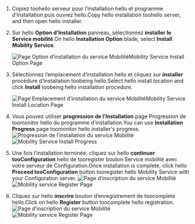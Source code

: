 1. <span data-ttu-id="7a894-101">Copiez toohello serveur pour l’installation hello et programme d’installation puis ouvrez hello.</span><span class="sxs-lookup"><span data-stu-id="7a894-101">Copy hello installation toohello server, and then open hello installer.</span></span>
2. <span data-ttu-id="7a894-102">Sur hello **Option d’Installation** panneau, sélectionnez **installer le Service mobilité**.</span><span class="sxs-lookup"><span data-stu-id="7a894-102">On hello **Installation Option** blade, select **Install Mobility Service**.</span></span>

    ![<span data-ttu-id="7a894-103">Page Option d’installation du service Mobilité</span><span class="sxs-lookup"><span data-stu-id="7a894-103">Mobility Service Install Option Page</span></span> ](./media/site-recovery-install-mob-svc-gui/mobility1.png)
3. <span data-ttu-id="7a894-104">Sélectionnez l’emplacement d’installation hello et cliquez sur **installer** procédure d’installation toobeing hello.</span><span class="sxs-lookup"><span data-stu-id="7a894-104">Select hello install location  and click **Install** toobeing hello installation procedure.</span></span>

    ![<span data-ttu-id="7a894-105">Page Emplacement d’installation du service Mobilité</span><span class="sxs-lookup"><span data-stu-id="7a894-105">Mobility Service Install Location Page</span></span> ](./media/site-recovery-install-mob-svc-gui/mobility2.png)
4. <span data-ttu-id="7a894-106">Vous pouvez utiliser **progression de l’Installation** page Progression de toomonitor hello du programme d’installation.</span><span class="sxs-lookup"><span data-stu-id="7a894-106">You can use **Installation Progress** page toomonitor hello installer's progress.</span></span>
    <span data-ttu-id="7a894-107">![Progression de l’installation du service Mobilité ](./media/site-recovery-install-mob-svc-gui/mobility3.png)</span><span class="sxs-lookup"><span data-stu-id="7a894-107">![Mobility Service Install Progress ](./media/site-recovery-install-mob-svc-gui/mobility3.png)</span></span>

5. <span data-ttu-id="7a894-108">Une fois l’installation terminée, cliquez sur hello **continuer tooConfiguration** hello de tooregister bouton Service mobilité avec votre serveur de Configuration.</span><span class="sxs-lookup"><span data-stu-id="7a894-108">Once installation is complete, click hello **Proceed tooConfiguration** button tooregister hello Mobility Service with your Configuration server.</span></span>
    <span data-ttu-id="7a894-109">![Page d’inscription du service Mobilité ](./media/site-recovery-install-mob-svc-gui/mobility4.png)</span><span class="sxs-lookup"><span data-stu-id="7a894-109">![Mobility service Register Page ](./media/site-recovery-install-mob-svc-gui/mobility4.png)</span></span>

6. <span data-ttu-id="7a894-110">Cliquez sur hello **inscrire** bouton d’enregistrement de toocomplete hello.</span><span class="sxs-lookup"><span data-stu-id="7a894-110">Click on hello **Register** button toocomplete hello registration.</span></span>
    <span data-ttu-id="7a894-111">![Page d’inscription du service Mobilité ](./media/site-recovery-install-mob-svc-gui/mobility5.png)</span><span class="sxs-lookup"><span data-stu-id="7a894-111">![Mobility service Register Page ](./media/site-recovery-install-mob-svc-gui/mobility5.png)</span></span>
